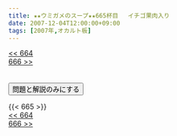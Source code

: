 ```yaml
---
title: ★★ウミガメのスープ★★665杯目 　イチゴ果肉入り
date: 2007-12-04T12:00:00+09:00
tags: [2007年,オカルト板]
---
```

<div class="th_left"><a href="../664"><< 664</a></div>
<div class="th_right"><a href="../666">666 >></a></div>
<br><br>
<script src="../../js/cupsoup.js"></script>
<form>
<input type="button" value="問題と解説のみにする" onClick="toggleCupsoup()">
</form>
{{< 665 >}}
<div class="th_left"><a href="../664"><< 664</a></div>
<div class="th_right"><a href="../666">666 >></a></div>
